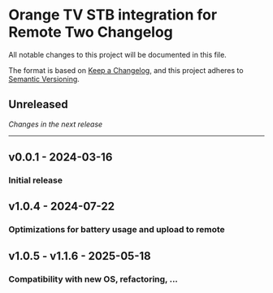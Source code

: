 # Orange TV STB integration for Remote Two Changelog

All notable changes to this project will be documented in this file.

The format is based on [Keep a Changelog](https://keepachangelog.com/en/1.0.0/),
and this project adheres to [Semantic Versioning](https://semver.org/spec/v2.0.0.html).

## Unreleased

_Changes in the next release_

---

## v0.0.1 - 2024-03-16
### Initial release

## v1.0.4 - 2024-07-22
### Optimizations for battery usage and upload to remote

## v1.0.5 - v1.1.6 - 2025-05-18
### Compatibility with new OS, refactoring, ... 